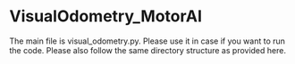 # VisualOdometry_MotorAI
The main file is visual_odometry.py. 
Please use it in case if you want to run the code.
Please also follow the same directory structure as provided here.
